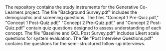 The repository contains the study instruments for the Generative Co-Learners project. The file "Background Survey.pdf" includes the demographic and screening questions. The files "Concept 1 Pre-Quiz.pdf," "Concept 1 Post-Quiz.pdf," "Concept 2 Pre-Quiz.pdf," and "Concept 2 Post-Quiz.pdf" contain quiz questions designed to assess understanding of each concept. The file "Baseline and GCL Post Survey.pdf" includes Likert scale questions for system evaluation. The file "Post Interview Questions.pdf" contains the questions for the semi-structured follow-up interviews.
